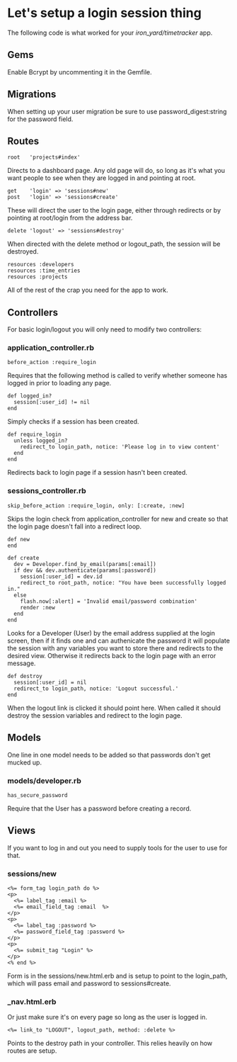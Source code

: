 # Let's setup a login session thing

The following code is what worked for your *iron_yard/timetracker* app.

## Gems
Enable Bcrypt by uncommenting it in the Gemfile.

## Migrations
When setting up your user migration be sure to use password_digest:string for the password field.

## Routes

    root   'projects#index'

Directs to a dashboard page.  Any old page will do, so long as it's what you want people to see when they are logged in and pointing at root.

    get    'login' => 'sessions#new'
    post   'login' => 'sessions#create'

These will direct the user to the login page, either through redirects or by pointing at root/login from the address bar.

    delete 'logout' => 'sessions#destroy'

When directed with the delete method or logout_path, the session will be destroyed.

    resources :developers
    resources :time_entries
    resources :projects

All of the rest of the crap you need for the app to work.

## Controllers

For basic login/logout you will only need to modify two controllers:

### application_controller.rb

    before_action :require_login  

Requires that the following method is called to verify whether someone has logged in prior to loading any page.

    def logged_in?
      session[:user_id] != nil
    end

Simply checks if a session has been created.

    def require_login
      unless logged_in?
        redirect_to login_path, notice: 'Please log in to view content'
      end
    end

Redirects back to login page if a session hasn't been created.

### sessions_controller.rb

    skip_before_action :require_login, only: [:create, :new]

Skips the login check from application_controller for new and create so that the login page doesn't fall into a redirect loop.

    def new
    end

    def create
      dev = Developer.find_by_email(params[:email])
      if dev && dev.authenticate(params[:password])
        session[:user_id] = dev.id
        redirect_to root_path, notice: "You have been successfully logged in."
      else
        flash.now[:alert] = 'Invalid email/password combination'
        render :new
      end
    end

Looks for a Developer (User) by the email address supplied at the login screen, then if it finds one and can authenicate the password it will populate the session with any variables you want to store there and redirects to the desired view.  Otherwise it redirects back to the login page with an error message.

    def destroy
      session[:user_id] = nil
      redirect_to login_path, notice: 'Logout successful.'
    end

When the logout link is clicked it should point here.  When called it should destroy the session variables and redirect to the login page.

## Models

One line in one model needs to be added so that passwords don't get mucked up.

### models/developer.rb

    has_secure_password

Require that the User has a password before creating a record.

## Views

If you want to log in and out you need to supply tools for the user to use for that.

### sessions/new

    <%= form_tag login_path do %>
    <p>
      <%= label_tag :email %>
      <%= email_field_tag :email  %>
    </p>
    <p>
      <%= label_tag :password %>
      <%= password_field_tag :password %>
    </p>
    <p>
      <%= submit_tag "Login" %>
    </p>
    <% end %>

Form is in the sessions/new.html.erb and is setup to point to the login_path, which will pass email and password to sessions#create.

### _nav.html.erb
Or just make sure it's on every page so long as the user is logged in.

    <%= link_to "LOGOUT", logout_path, method: :delete %>

Points to the destroy path in your controller.  This relies heavily on how routes are setup.

